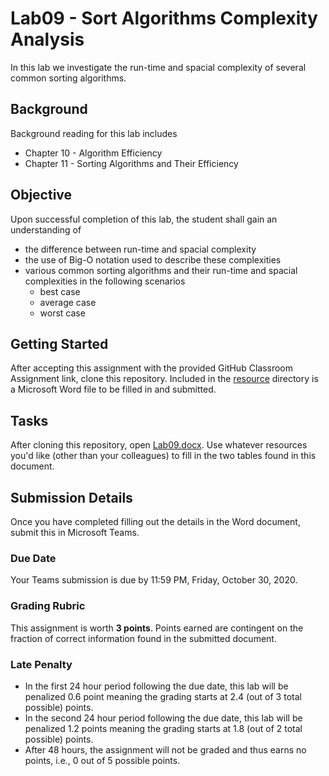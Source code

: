 # Lab09 - Sort Algorithms Complexity Analysis

In this lab we investigate the run-time and spacial complexity of several common sorting algorithms.

## Background

Background reading for this lab includes

* Chapter 10 - Algorithm Efficiency
* Chapter 11 - Sorting Algorithms and Their Efficiency

## Objective

Upon successful completion of this lab, the student shall gain an understanding of 
* the difference between run-time and spacial complexity
* the use of Big-O notation used to describe these complexities
* various common sorting algorithms and their run-time and spacial complexities in the following scenarios
  * best case
  * average case
  * worst case

## Getting Started

After accepting this assignment with the provided GitHub Classroom Assignment link, clone this repository. Included in the [resource](resource) directory is a Microsoft Word file to be filled in and submitted.

## Tasks

After cloning this repository, open [Lab09.docx](resource/Lab09.docx). Use whatever resources you'd like (other than your colleagues) to fill in the two tables found in this document.

## Submission Details

Once you have completed filling out the details in the Word document, submit this in Microsoft Teams.
### Due Date

Your Teams submission is due by 11:59 PM, Friday, October 30, 2020.

### Grading Rubric

This assignment is worth **3 points**. Points earned are contingent on the fraction of correct information found in the submitted document.

### Late Penalty

* In the first 24 hour period following the due date, this lab will be penalized 0.6 point meaning the grading starts at 2.4 (out of 3 total possible) points.
* In the second 24 hour period following the due date, this lab will be penalized 1.2 points meaning the grading starts at 1.8 (out of 2 total possible) points.
* After 48 hours, the assignment will not be graded and thus earns no points, i.e., 0 out of 5 possible points.
